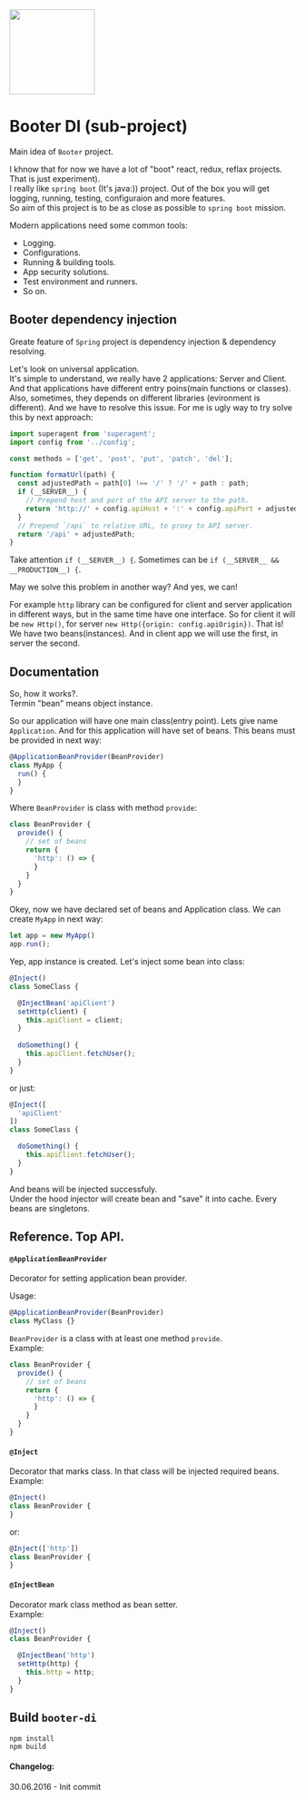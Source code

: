 <img src="https://raw.githubusercontent.com/okonkwo/booter-di/master/doc/hr.png" width="150" height="150" />

Booter DI (sub-project)
======

Main idea of `Booter` project. 

I khnow that for now we have a lot of "boot" react, redux, reflax projects. That is just experiment).  
I really like `spring boot` (It's java:)) project. Out of the box you will get logging, running, testing, configuraion and more features.  
So aim of this project is to be as close as possible to `spring boot` mission. 

Modern applications need some common tools:
* Logging.
* Configurations.
* Running & building tools.
* App security solutions.
* Test environment and runners.
* So on.

Booter dependency injection
------

Greate feature of `Spring` project is dependency injection & dependency resolving.  

Let's look on universal application.  
It's simple to understand, we really have 2 applications: Server and Client. And that applications have different entry poins(main functions or classes). Also, sometimes, they depends on different libraries (evironment is different). And we have to resolve this issue. For me is ugly way to try solve this by next approach:

```js
import superagent from 'superagent';
import config from '../config';

const methods = ['get', 'post', 'put', 'patch', 'del'];

function formatUrl(path) {
  const adjustedPath = path[0] !== '/' ? '/' + path : path;
  if (__SERVER__) {
    // Prepend host and port of the API server to the path.
    return 'http://' + config.apiHost + ':' + config.apiPort + adjustedPath;
  }
  // Prepend `/api` to relative URL, to proxy to API server.
  return '/api' + adjustedPath;
}
```

Take attention `if (__SERVER__) {`. Sometimes can be `if (__SERVER__ && __PRODUCTION__) {`.  

May we solve this problem in another way? And yes, we can!  

For example `http` library can be configured for client and server application in different ways, but in the same time have one interface. So for client it will be `new Http()`, for server `new Http({origin: config.apiOrigin})`. That is! We have two beans(instances). And in client app we will use the first, in server the second.

## Documentation 

So, how it works?.  
Termin "bean" means object instance.  

So our application will have one main class(entry point). Lets give name `Application`. And for this application will have set of beans. This beans must be provided in next way:

```js
@ApplicationBeanProvider(BeanProvider)
class MyApp {
  run() {
  }
}
```

Where `BeanProvider` is class with method `provide`: 
```js
class BeanProvider {
  provide() {
    // set of beans
    return {
      'http': () => {
      }
    }
  }
}
```

Okey, now we have declared set of beans and Application class. We can create `MyApp` in next way:
```js
let app = new MyApp()
app.run();
```

Yep, app instance is created. Let's inject some bean into class:
```js
@Inject()
class SomeClass {

  @InjectBean('apiClient')
  setHttp(client) {
    this.apiClient = client;
  }
  
  doSomething() {
    this.apiClient.fetchUser();
  }
}
```
or just: 
```js
@Inject([
  'apiClient'
])
class SomeClass {

  doSomething() {
    this.apiClient.fetchUser();
  }
}
```
And beans will be injected successfuly.  
Under the hood injector will create bean and "save" it into cache. Every beans are singletons.   

## Reference. Top API.

#### `@ApplicationBeanProvider`
Decorator for setting application bean provider.  

Usage:
```js
@ApplicationBeanProvider(BeanProvider)
class MyClass {}
```
`BeanProvider` is a class with at least one method `provide`.  
Example:
```js
class BeanProvider {
  provide() {
    // set of beans
    return {
      'http': () => {
      }
    }
  }
}
```

#### `@Inject`  
Decorator that marks class. In that class will be injected required beans.   
Example:
```js
@Inject()
class BeanProvider {
}
```
or:
```js
@Inject(['http'])
class BeanProvider {
}
```

#### `@InjectBean`  
Decorator mark class method as bean setter.  
Example:
```js
@Inject()
class BeanProvider {

  @InjectBean('http')
  setHttp(http) {
    this.http = http;
  }
}
```

## Build `booter-di`
```
npm install
npm build
```

#### Changelog:  

30.06.2016 - Init commit
